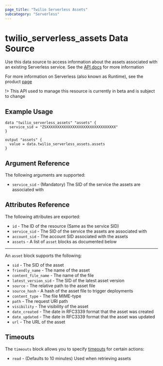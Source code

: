 ```yaml
---
page_title: "Twilio Serverless Assets"
subcategory: "Serverless"
---
```


# twilio_serverless_assets Data Source

Use this data source to access information about the assets associated with an existing Serverless service. See the [API docs](https://www.twilio.com/docs/proxy/api/phone-number) for more information

For more information on Serverless (also known as Runtime), see the product [page](https://www.twilio.com/runtime)

!> This API used to manage this resource is currently in beta and is subject to change

## Example Usage

```hcl
data "twilio_serverless_assets" "assets" {
  service_sid = "ZSXXXXXXXXXXXXXXXXXXXXXXXXXXXXXXXX"
}

output "assets" {
  value = data.twilio_serverless_assets.assets
}
```

## Argument Reference

The following arguments are supported:

- `service_sid` - (Mandatory) The SID of the service the assets are associated with

## Attributes Reference

The following attributes are exported:

- `id` - The ID of the resource (Same as the service SID)
- `service_sid` - The SID of the service the assets are associated with
- `account_sid` - The account SID associated with the assets
- `assets` - A list of `asset` blocks as documented below

---

An `asset` block supports the following:

- `sid` - The SID of the asset
- `friendly_name` - The name of the asset
- `content_file_name` - The name of the file
- `latest_version_sid` - The SID of the latest asset version
- `source` - The relative path to the asset file
- `source_hash` - A hash of the asset file to trigger deployments
- `content_type` - The file MIME-type
- `path` - The request URI path
- `visibility` - The visibility of the asset
- `date_created` - The date in RFC3339 format that the asset was created
- `date_updated` - The date in RFC3339 format that the asset was updated
- `url` - The URL of the asset

## Timeouts

The `timeouts` block allows you to specify [timeouts](https://www.terraform.io/docs/configuration/resources.html#timeouts) for certain actions:

- `read` - (Defaults to 10 minutes) Used when retrieving assets
